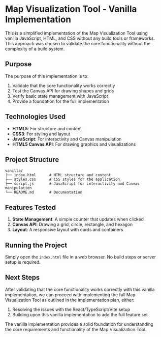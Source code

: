 # Map Visualization Tool - Vanilla Implementation

This is a simplified implementation of the Map Visualization Tool using vanilla JavaScript, HTML, and CSS without any build tools or frameworks. This approach was chosen to validate the core functionality without the complexity of a build system.

## Purpose

The purpose of this implementation is to:

1. Validate that the core functionality works correctly
2. Test the Canvas API for drawing shapes and grids
3. Verify basic state management with JavaScript
4. Provide a foundation for the full implementation

## Technologies Used

- **HTML5**: For structure and content
- **CSS3**: For styling and layout
- **JavaScript**: For interactivity and Canvas manipulation
- **HTML5 Canvas API**: For drawing graphics and visualizations

## Project Structure

```
vanilla/
├── index.html      # HTML structure and content
├── styles.css      # CSS styles for the application
├── script.js       # JavaScript for interactivity and Canvas manipulation
└── README.md       # Documentation
```

## Features Tested

1. **State Management**: A simple counter that updates when clicked
2. **Canvas API**: Drawing a grid, circle, rectangle, and hexagon
3. **Layout**: A responsive layout with cards and containers

## Running the Project

Simply open the `index.html` file in a web browser. No build steps or server setup is required.

## Next Steps

After validating that the core functionality works correctly with this vanilla implementation, we can proceed with implementing the full Map Visualization Tool as outlined in the implementation plan, either:

1. Resolving the issues with the React/TypeScript/Vite setup
2. Building upon this vanilla implementation to add the full feature set

The vanilla implementation provides a solid foundation for understanding the core requirements and functionality of the Map Visualization Tool.
